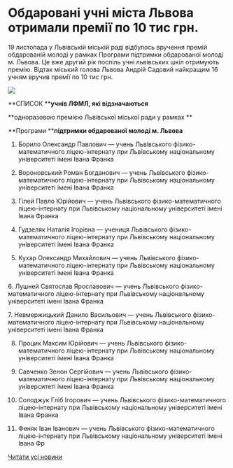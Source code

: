 # Обдаровані учні міста Львова отримали премії по 10 тис грн.

19 листопада у Львівській міській раді відбулось вручення премій обдарованій молоді у рамках Програми підтримки обдарованої молоді м. Львова. Це вже другий рік поспіль учні львівських шкіл отримують премію. Відтак міський голова Львова Андрій Садовий найкращим 16 учням вручив премії по 10 тис грн.


![](/images/blog/обдаровані-учні-міста-львова-отримали-премії-по-10-тис/premija2018.jpg)


**СПИСОК ****учнів ЛФМЛ, які відзначаються**

**одноразовою премією Львівської міської ради у рамках **

**Програми ****підтримки обдарованої молоді м. Львова**

1. Борило Олександр Павлович — учень Львівського фізико-математичного ліцею-інтернату при Львівському національному університеті імені Івана Франка

2. Вороновський Роман Богданович — учень Львівського фізико-математичного ліцею-інтернату при Львівському національному університеті імені Івана Франка

3. Гілей Павло Юрійович — учень Львівського фізико-математичного ліцею-інтернату при Львівському національному університеті імені Івана Франка

4. Гудзеляк Наталія Ігорівна — учениця Львівського фізико-математичного ліцею-інтернату при Львівському національному університеті імені Івана Франка

5. Кухар Олександр Михайлович — учень Львівського фізико-математичного ліцею-інтернату при Львівському національному університеті імені Івана Франка

6. Лушней Святослав Ярославович — учень Львівського фізико-математичного ліцею-інтернату при Львівському національному університеті імені Івана Франка

7. Невмержицький Данило Васильович — учень Львівського фізико-математичного ліцею-інтернату при Львівському національному університеті імені Івана Франка

8. Процик Максим Юрійович — учень Львівського фізико-математичного ліцею-інтернату при Львівському національному університеті імені Івана Франка

9. Савченко Зенон Сергійович — учень Львівського фізико-математичного ліцею-інтернату при Львівському національному університеті імені Івана Франка

10. Солоджук Гліб Ігорович — учень Львівського фізико-математичного ліцею-інтернату при Львівському національному університеті імені Івана Франка

11. Феняк Іван Іванович — учень Львівського фізико-математичного ліцею-інтернату при Львівському національному університеті імені Івана Фр

[Читати усі новини](/news)

